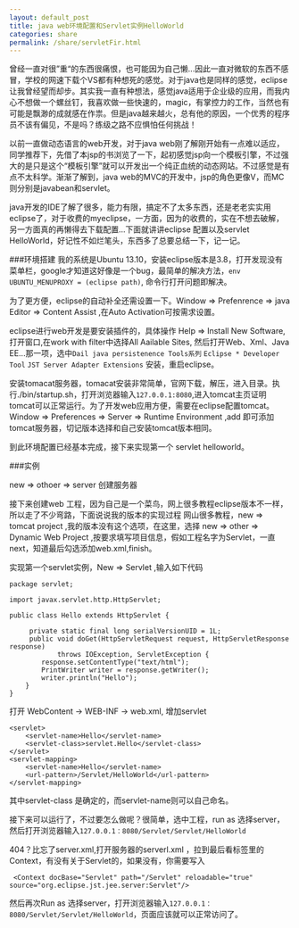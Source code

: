 ```yaml
---
layout: default_post
title: java web环境配置和Servlet实例HelloWorld 
categories: share
permalink: /share/servletFir.html
---
```


曾经一直对很”重“的东西很痛恨，也可能因为自己懒...因此一直对微软的东西不感冒，学校的网速下载个VS都有种想死的感觉。对于java也是同样的感觉，eclipse让我曾经望而却步。其实我一直有种想法，感觉java适用于企业级的应用，而我内心不想做一个螺丝钉，我喜欢做一些快速的，magic，有掌控力的工作，当然也有可能是飘渺的成就感在作祟。但是java越来越火，总有他的原因，一个优秀的程序员不该有偏见，不是吗？练级之路不应惧怕任何挑战！

以前一直做动态语言的web开发，对于java web刚了解刚开始有一点难以适应，同学推荐下，先借了本jsp的书浏览了一下，起初感觉jsp向一个模板引擎，不过强大的是只是这个“模板引擎”就可以开发出一个纯正血统的动态网站。不过感觉是有点不太科学。渐渐了解到，java web的MVC的开发中，jsp的角色更像V，而MC则分别是javabean和servlet。

java开发的IDE了解了很多，能力有限，搞定不了太多东西，还是老老实实用eclipse了，对于收费的myeclipse，一方面，因为的收费的，实在不想去破解，另一方面真的再懒得去下载配置...下面就讲讲eclipse 配置以及servlet HelloWorld，好记性不如烂笔头，东西多了总要总结一下，记一记。

###环境搭建
我的系统是Ubuntu 13.10，安装eclipse版本是3.8，打开发现没有菜单栏，google才知道这好像是一个bug，最简单的解决方法，`env UBUNTU_MENUPROXY = (eclipse path)`, 命令行打开问题即解决。

为了更方便，eclipse的自动补全还需设置一下。Window => Prefenrence => java Editor => Content Assist ,在Auto Activation可按需求设置。

eclipse进行web开发是要安装插件的，具体操作 Help => Install New Software, 打开窗口,在work with filter中选择All Aailable Sites, 然后打开Web、Xml、Java EE...那一项，选中`Dail java persistenence Tools系列`  `Eclipse * Developer Tool`  `JST Server Adapter Extensions`
安装，重启eclipse。

安装tomacat服务器，tomacat安装非常简单，官网下载，解压，进入目录。执行./bin/startup.sh，打开浏览器输入`127.0.0.1:8080`,进入tomcat主页证明tomcat可以正常运行。为了开发web应用方便，需要在eclipse配置tomcat。 Window => Preferences => Server => Runtime Environment ,add 即可添加tomcat服务器，切记版本选择和自己安装tomcat版本相同。

到此环境配置已经基本完成，接下来实现第一个 servlet helloworld。

###实例

new => othoer => server 创建服务器

接下来创建web 工程，因为自己是一个菜鸟，网上很多教程eclipse版本不一样，所以走了不少弯路，下面说说我的版本的实现过程
网山很多教程，new => tomcat project ,我的版本没有这个选项，在这里，选择 new => other => Dynamic Web Project ,按要求填写项目信息，假如工程名字为Servlet，一直next，知道最后勾选添加web.xml,finish。 

实现第一个servlet实例，New => Servlet ,输入如下代码
```
package servlet;
 
import javax.servlet.http.HttpServlet;

public class Hello extends HttpServlet {
 
     private static final long serialVersionUID = 1L;
	 public void doGet(HttpServletRequest request, HttpServletResponse response)
	 		throws IOException, ServletException {
		response.setContentType("text/html");
		PrintWriter writer = response.getWriter();
		writer.println("Hello");
	}
}
```
打开 WebContent -> WEB-INF -> web.xml, 增加servlet
```
<servlet>
    <servlet-name>Hello</servlet-name>
	<servlet-class>servlet.Hello</servlet-class>
</servlet>
<servlet-mapping>
	<servlet-name>Hello</servlet-name>
	<url-pattern>/Servlet/HelloWorld</url-pattern>
</servlet-mapping>
```
其中servlet-class 是确定的，而servlet-name则可以自己命名。

接下来可以运行了，不过要怎么做呢？很简单，选中工程，run as 选择server，然后打开浏览器输入`127.0.0.1：8080/Servlet/Servlet/HelloWorld`

404？比忘了server.xml,打开服务器的serverl.xml ，拉到最后看<HOST>标签里的Context，有没有关于Servlet的<Context>，如果没有，你需要写入

``` <Context docBase="Servlet" path="/Servlet" reloadable="true" source="org.eclipse.jst.jee.server:Servlet"/>```

然后再次Run as 选择server，打开浏览器输入`127.0.0.1：8080/Servlet/Servlet/HelloWorld`，页面应该就可以正常访问了。
